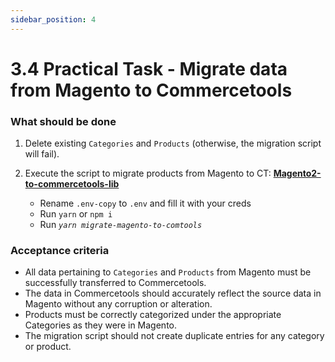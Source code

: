 ```yaml
---
sidebar_position: 4
---
```


# 3.4 Practical Task - Migrate data from Magento to Commercetools

### What should be done

1. Delete existing `Categories` and `Products` (otherwise, the migration script will fail).

2. Execute the script to migrate products from Magento to CT: **[Magento2-to-commercetools-lib](https://git.epam.com/Anton_Zhirkov/magento2-to-commercetools-lib)**

   - Rename `.env-copy` to `.env` and fill it with your creds
   - Run `yarn` or `npm i`
   - Run *`yarn migrate-magento-to-comtools`*

### Acceptance criteria
- All data pertaining to `Categories` and `Products` from Magento must be successfully transferred to Commercetools.
- The data in Commercetools should accurately reflect the source data in Magento without any corruption or alteration.
- Products must be correctly categorized under the appropriate Categories as they were in Magento.
- The migration script should not create duplicate entries for any category or product.
